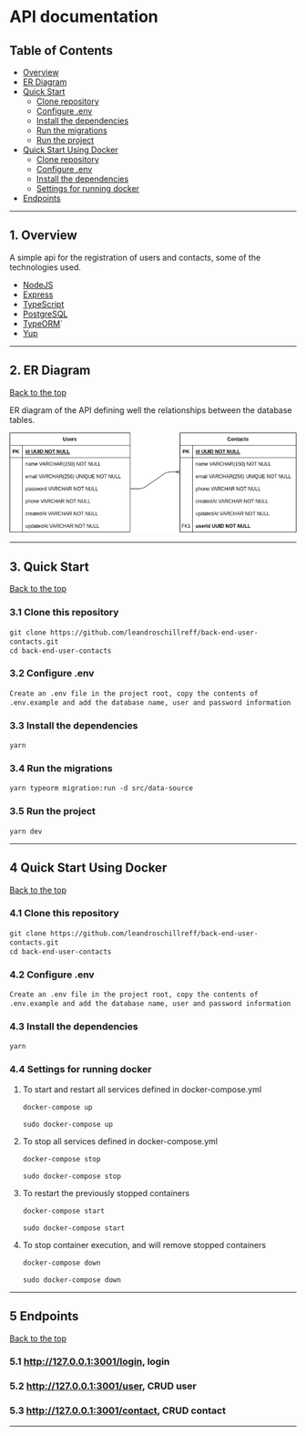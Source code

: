 # API documentation

## Table of Contents

- [Overview](#1-overview)
- [ER Diagram](#2-er-diagram)
- [Quick Start](#3-quick-start)
  - [Clone repository](#31-clone-this-repository)
  - [Configure .env](#32-configure-env)
  - [Install the dependencies](#33-install-the-dependencies)
  - [Run the migrations](#34-run-the-migrations)
  - [Run the project](#35-run-the-project)
- [Quick Start Using Docker](#4-quick-start-using-docker)
  - [Clone repository](#41-clone-this-repository)
  - [Configure .env](#42-configure-env)
  - [Install the dependencies](#43-install-the-dependencies)
  - [Settings for running docker](#44-settings-for-running-docker)
- [Endpoints](#5-endpoints)

---

## 1. Overview

A simple api for the registration of users and contacts, some of the technologies used.

- [NodeJS](https://nodejs.org/en/)
- [Express](https://expressjs.com/pt-br/)
- [TypeScript](https://www.typescriptlang.org/)
- [PostgreSQL](https://www.postgresql.org/)
- [TypeORM](https://typeorm.io/)`
- [Yup](https://www.npmjs.com/package/yup)

---

## 2. ER Diagram

[Back to the top](#table-of-contents)

ER diagram of the API defining well the relationships between the database tables.

![DER](er-diagram-users-contacts.png)

---

## 3. Quick Start

[Back to the top](#table-of-contents)

### 3.1 Clone this repository

```shell
git clone https://github.com/leandroschillreff/back-end-user-contacts.git
cd back-end-user-contacts
```

### 3.2 Configure .env

```text
Create an .env file in the project root, copy the contents of .env.example and add the database name, user and password information
```

### 3.3 Install the dependencies

```shell
yarn
```

### 3.4 Run the migrations

```shell
yarn typeorm migration:run -d src/data-source
```

### 3.5 Run the project

```shell
yarn dev
```

---

## 4 Quick Start Using Docker

[Back to the top](#table-of-contents)

### 4.1 Clone this repository

```shell
git clone https://github.com/leandroschillreff/back-end-user-contacts.git
cd back-end-user-contacts
```

### 4.2 Configure .env

```text
Create an .env file in the project root, copy the contents of .env.example and add the database name, user and password information
```


### 4.3 Install the dependencies

```text
yarn
```

### 4.4 Settings for running docker

1. To start and restart all services defined in docker-compose.yml

    ```shell
    docker-compose up
    ```

    ```shell
    sudo docker-compose up
    ```

2. To stop all services defined in docker-compose.yml

    ```shell
    docker-compose stop
    ```

    ```shell
    sudo docker-compose stop
    ```

3. To restart the previously stopped containers

    ```shell
    docker-compose start
    ```

    ```shell
    sudo docker-compose start
    ```

4. To stop container execution, and will remove stopped containers

    ```shell
    docker-compose down
    ```

    ```shell
    sudo docker-compose down
    ```

---

## 5 Endpoints

[Back to the top](#table-of-contents)

### 5.1 <http://127.0.0.1:3001/login>, login

### 5.2 <http://127.0.0.1:3001/user>, CRUD user

### 5.3 <http://127.0.0.1:3001/contact>, CRUD contact

---
